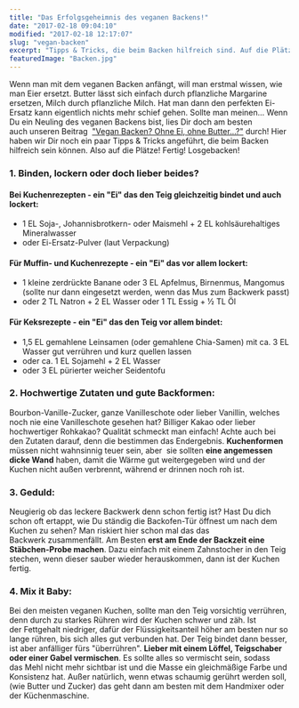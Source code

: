 ```yaml
---
title: "Das Erfolgsgeheimnis des veganen Backens!"
date: "2017-02-18 09:04:10"
modified: "2017-02-18 12:17:07"
slug: "vegan-backen"
excerpt: "Tipps & Tricks, die beim Backen hilfreich sind. Auf die Plätze! Fertig! Losgebacken!"
featuredImage: "Backen.jpg"
---
```


Wenn man mit dem veganen Backen anfängt, will man erstmal wissen, wie man Eier ersetzt. Butter lässt sich einfach durch pflanzliche Margarine ersetzen, Milch durch pflanzliche Milch. Hat man dann den perfekten Ei-Ersatz kann eigentlich nichts mehr schief gehen. Sollte man meinen... Wenn Du ein Neuling des veganen Backens bist, lies Dir doch am besten auch unseren Beitrag  ["Vegan Backen? Ohne Ei, ohne Butter...?"](https://www.veganblatt.com/backen) durch! Hier haben wir Dir noch ein paar Tipps & Tricks angeführt, die beim Backen hilfreich sein können. Also auf die Plätze! Fertig! Losgebacken!

### 1\. Binden, lockern oder doch lieber beides?

#### Bei Kuchenrezepten - ein "Ei" das den Teig gleichzeitig bindet und auch lockert:

*   1 EL Soja-, Johannisbrotkern- oder Maismehl + 2 EL kohlsäurehaltiges Mineralwasser
*   oder Ei-Ersatz-Pulver (laut Verpackung)

#### Für Muffin- und Kuchenrezepte - ein "Ei" das vor allem lockert:

*   1 kleine zerdrückte Banane oder 3 EL Apfelmus, Birnenmus, Mangomus (sollte nur dann eingesetzt werden, wenn das Mus zum Backwerk passt)
*   oder 2 TL Natron + 2 EL Wasser oder 1 TL Essig + ½ TL Öl

#### Für Keksrezepte - ein "Ei" das den Teig vor allem bindet:

*   1,5 EL gemahlene Leinsamen (oder gemahlene Chia-Samen) mit ca. 3 EL Wasser gut verrühren und kurz quellen lassen
*   oder ca. 1 EL Sojamehl + 2 EL Wasser
*   oder 3 EL pürierter weicher Seidentofu

### 2\. Hochwertige Zutaten und gute Backformen:

Bourbon-Vanille-Zucker, ganze Vanilleschote oder lieber Vanillin, welches noch nie eine Vanilleschote gesehen hat? Billiger Kakao oder lieber hochwertiger Rohkakao? Qualität schmeckt man einfach! Achte auch bei den Zutaten darauf, denn die bestimmen das Endergebnis. **Kuchenformen** müssen nicht wahnsinnig teuer sein, aber  sie sollten **eine angemessen dicke Wand** haben, damit die Wärme gut weitergegeben wird und der Kuchen nicht außen verbrennt, während er drinnen noch roh ist.

### 3\. Geduld:

Neugierig ob das leckere Backwerk denn schon fertig ist? Hast Du dich schon oft ertappt, wie Du ständig die Backofen-Tür öffnest um nach dem Kuchen zu sehen? Man riskiert hier schon mal das das Backwerk zusammenfällt. Am Besten **erst am Ende der Backzeit eine Stäbchen-Probe machen**. Dazu einfach mit einem Zahnstocher in den Teig stechen, wenn dieser sauber wieder herauskommen, dann ist der Kuchen fertig.

### 4\. Mix it Baby:

Bei den meisten veganen Kuchen, sollte man den Teig vorsichtig verrühren, denn durch zu starkes Rühren wird der Kuchen schwer und zäh. Ist der Fettgehalt niedriger, dafür der Flüssigkeitsanteil höher am besten nur so lange rühren, bis sich alles gut verbunden hat. Der Teig bindet dann besser, ist aber anfälliger fürs "überrühren". **Lieber mit einem Löffel, Teigschaber oder einer Gabel vermischen**. Es sollte alles so vermischt sein, sodass das Mehl nicht mehr sichtbar ist und die Masse ein gleichmäßige Farbe und Konsistenz hat. Außer natürlich, wenn etwas schaumig gerührt werden soll, (wie Butter und Zucker) das geht dann am besten mit dem Handmixer oder der Küchenmaschine.